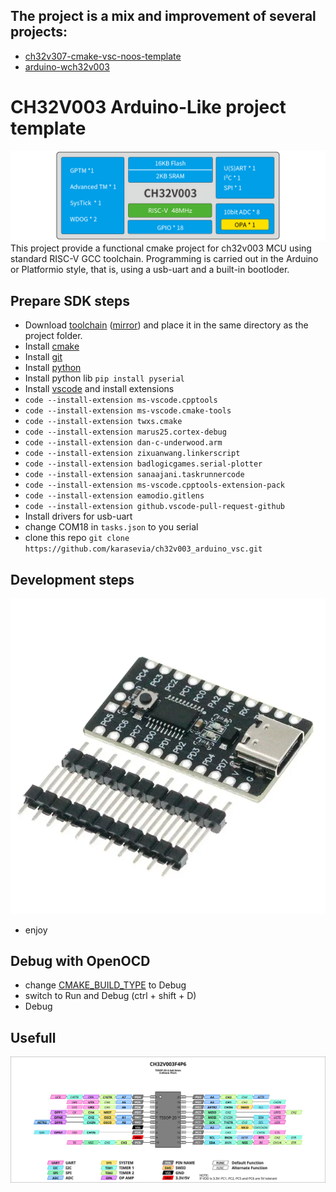 ## The project is a mix and improvement of several projects: 
* [ch32v307-cmake-vsc-noos-template](https://github.com/sadkotheguest/ch32v307-cmake-vsc-noos-template)
* [arduino-wch32v003](https://github.com/AlexanderMandera/arduino-wch32v003)

# CH32V003 Arduino-Like project template
![specifications](docs/specifications.png)
This project provide a functional cmake project for ch32v003 MCU using standard RISC-V GCC toolchain. Programming is carried out in the Arduino or Platformio style, that is, using a usb-uart and a built-in bootloder.

## Prepare SDK steps
 - Download [toolchain](https://disk.yandex.ru/d/RmjCNxb3dcRByQ) ([mirror](https://drive.google.com/file/d/1hytLr7pkEfrvUR4fV7C-jODg7oK6aswY/view?usp=sharing)) and place it in the same directory as the project folder.
 - Install [cmake](https://cmake.org/download/)
 - Install [git](https://git-scm.com/downloads/win)
 - Install [python](https://www.python.org/downloads/windows/)
 - Install python lib `pip install pyserial`
 - Install [vscode](https://code.visualstudio.com/) and install extensions
 - `code --install-extension ms-vscode.cpptools`
 - `code --install-extension ms-vscode.cmake-tools`
 - `code --install-extension twxs.cmake`
 - `code --install-extension marus25.cortex-debug`
 - `code --install-extension dan-c-underwood.arm`
 - `code --install-extension zixuanwang.linkerscript`
 - `code --install-extension badlogicgames.serial-plotter`
 - `code --install-extension sanaajani.taskrunnercode`
 - `code --install-extension ms-vscode.cpptools-extension-pack`
 - `code --install-extension eamodio.gitlens`
 - `code --install-extension github.vscode-pull-request-github`
 - Install drivers for usb-uart
 - change COM18 in `tasks.json` to you serial
 - clone this repo `git clone https://github.com/karasevia/ch32v003_arduino_vsc.git`

## Development steps
![board_view](docs/board_view.PNG)
 - enjoy

## Debug with OpenOCD
 - change [CMAKE_BUILD_TYPE](cmake/toolchain-ch32v00x.cmake#L47) to Debug
 - switch to Run and Debug (ctrl + shift + D)
 - Debug

## Usefull
![mcu_view](docs/ch32v003f4p6.svg)
